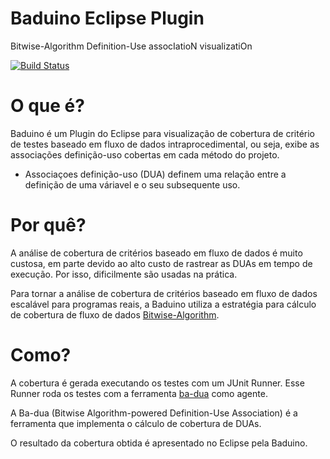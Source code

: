 # Baduino Eclipse Plugin #
Bitwise-Algorithm Definition-Use assocIatioN visualizatiOn

[![Build Status](https://travis-ci.org/saeg/baduino.svg?branch=dev)](https://travis-ci.org/saeg/baduino)

# O que é?
Baduino é um Plugin do Eclipse para visualização de cobertura de critério de testes baseado em fluxo de dados intraprocedimental, ou seja, exibe as associações definição-uso cobertas em cada método do projeto.

* Associaçoes definição-uso (DUA) definem uma relação entre a definição de uma váriavel e o seu subsequente uso.

# Por quê?
A análise de cobertura de critérios baseado em fluxo de dados é muito custosa, em parte devido ao alto custo de rastrear as DUAs em tempo de execução. Por isso, dificilmente são usadas na prática. 

Para tornar a análise de cobertura de critérios baseado em fluxo de dados escalável para programas reais, a Baduino utiliza a estratégia para cálculo de cobertura de fluxo de dados [Bitwise-Algorithm](http://www.sciencedirect.com/science/article/pii/S0020019013000537).

# Como?
A cobertura é gerada executando os testes com um JUnit Runner. Esse Runner roda os testes com a ferramenta [ba-dua](https://github.com/saeg/ba-dua) como agente.

A Ba-dua (Bitwise Algorithm-powered Definition-Use Association) é a ferramenta que implementa o cálculo de cobertura de DUAs.

O resultado da cobertura obtida é apresentado no Eclipse pela Baduino.
